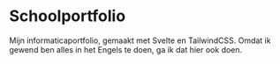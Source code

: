 # Schoolportfolio

Mijn informaticaportfolio, gemaakt met Svelte en TailwindCSS. Omdat ik gewend ben alles in het Engels te doen, ga ik dat hier ook doen.
